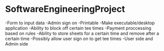 # SoftwareEngineeringProject
-Form to input data
-Admin sign on
-Printable
-Make executable/desktop application
-Ability to block off certain tee times
-Payment proccessing based on rules
-Ability to store sheets for a certain time and remove after a certain time
-Possibly allow user sign on to get tee times
-User side and Admin side
